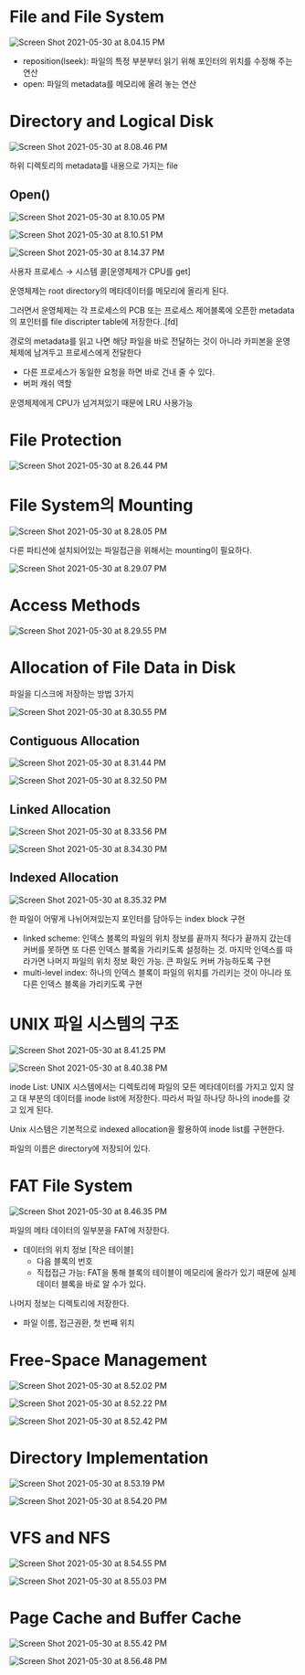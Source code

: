 # File and File System

![Screen Shot 2021-05-30 at 8.04.15 PM](https://raw.githubusercontent.com/inwoodev/uploadedImages/uploadedFiles/20210530200425.png)

- reposition(lseek): 파일의 특정 부분부터 읽기 위해 포인터의 위치를 수정해 주는 연산
- open: 파일의 metadata를 메모리에 올려 놓는 연산



# Directory and Logical Disk

![Screen Shot 2021-05-30 at 8.08.46 PM](https://raw.githubusercontent.com/inwoodev/uploadedImages/uploadedFiles/20210530200850.png)

하위 디렉토리의 metadata를 내용으로 가지는 file

## Open()

![Screen Shot 2021-05-30 at 8.10.05 PM](https://raw.githubusercontent.com/inwoodev/uploadedImages/uploadedFiles/20210530201014.png)

![Screen Shot 2021-05-30 at 8.10.51 PM](https://raw.githubusercontent.com/inwoodev/uploadedImages/uploadedFiles/20210530201056.png)

![Screen Shot 2021-05-30 at 8.14.37 PM](https://raw.githubusercontent.com/inwoodev/uploadedImages/uploadedFiles/20210530201455.png)

사용자 프로세스 → 시스템 콜[운영체제가 CPU를 get]

운영체제는 root directory의 메타데이터를 메모리에 올리게 된다.

그러면서 운영체제는 각 프로세스의 PCB 또는 프로세스 제어블록에 오픈한 metadata의 포인터를 file discripter table에 저장한다..[fd]

경로의 metadata를 읽고 나면 해당 파일을 바로 전달하는 것이 아니라 카피본을 운영체제에 남겨두고 프로세스에게 전달한다

- 다른 프로세스가 동일한 요청을 하면 바로 건내 줄 수 있다.
- 버퍼 캐쉬 역할

운영체제에게 CPU가 넘겨져있기 때문에 LRU 사용가능



# File Protection

![Screen Shot 2021-05-30 at 8.26.44 PM](https://raw.githubusercontent.com/inwoodev/uploadedImages/uploadedFiles/20210530202649.png)



# File System의 Mounting

![Screen Shot 2021-05-30 at 8.28.05 PM](https://raw.githubusercontent.com/inwoodev/uploadedImages/uploadedFiles/20210530202815.png)

다른 파티션에 설치되어있는 파일접근을 위해서는 mounting이 필요하다.

![Screen Shot 2021-05-30 at 8.29.07 PM](https://raw.githubusercontent.com/inwoodev/uploadedImages/uploadedFiles/20210530202911.png)



# Access Methods

![Screen Shot 2021-05-30 at 8.29.55 PM](https://raw.githubusercontent.com/inwoodev/uploadedImages/uploadedFiles/20210530202959.png)

# Allocation of File Data in Disk

파일을 디스크에 저장하는 방법 3가지

![Screen Shot 2021-05-30 at 8.30.55 PM](https://raw.githubusercontent.com/inwoodev/uploadedImages/uploadedFiles/20210530203059.png)

## Contiguous Allocation

![Screen Shot 2021-05-30 at 8.31.44 PM](https://raw.githubusercontent.com/inwoodev/uploadedImages/uploadedFiles/20210530203149.png)

![Screen Shot 2021-05-30 at 8.32.50 PM](https://raw.githubusercontent.com/inwoodev/uploadedImages/uploadedFiles/20210530203256.png)



## Linked Allocation

![Screen Shot 2021-05-30 at 8.33.56 PM](https://raw.githubusercontent.com/inwoodev/uploadedImages/uploadedFiles/20210530203359.png)

![Screen Shot 2021-05-30 at 8.34.30 PM](https://raw.githubusercontent.com/inwoodev/uploadedImages/uploadedFiles/20210530203435.png)



## Indexed Allocation

![Screen Shot 2021-05-30 at 8.35.32 PM](https://raw.githubusercontent.com/inwoodev/uploadedImages/uploadedFiles/20210530203535.png)

한 파일이 어떻게 나뉘어져있는지 포인터를 담아두는 index block 구현

- linked scheme: 인덱스 블록의 파일의 위치 정보를 끝까지 적다가 끝까지 갔는데 커버를 못하면 또 다른 인덱스 블록을 가리키도록 설정하는 것. 마지막 인덱스를 따라가면 나머지 파일의 위치 정보 확인 가능. 큰 파일도 커버 가능하도록 구현
- multi-level index: 하나의 인덱스 블록이 파일의 위치를 가리키는 것이 아니라 또 다른 인덱스 블록을 가리키도록 구현



# UNIX 파일 시스템의 구조

![Screen Shot 2021-05-30 at 8.41.25 PM](https://raw.githubusercontent.com/inwoodev/uploadedImages/uploadedFiles/20210530204129.png)

![Screen Shot 2021-05-30 at 8.40.38 PM](https://raw.githubusercontent.com/inwoodev/uploadedImages/uploadedFiles/20210530204041.png)

 inode List: UNIX 시스템에서는 디렉토리에 파일의 모든 메타데이터를 가지고 있지 않고 대 부분의 데이터를 inode list에 저장한다. 따라서 파일 하나당 하나의 inode를 갖고 있게 된다.

Unix 시스템은 기본적으로 indexed allocation을 활용하여 inode list를 구현한다.

파일의 이름은 directory에 저장되어 있다.



# FAT File System

![Screen Shot 2021-05-30 at 8.46.35 PM](https://raw.githubusercontent.com/inwoodev/uploadedImages/uploadedFiles/20210530204638.png)

파일의 메타 데이터의 일부분을 FAT에 저장한다.

- 데이터의 위치 정보 [작은 테이블]
  - 다음 블록의 번호
  - 직접접근 가능: FAT을 통해 블록의 테이블이 메모리에 올라가 있기 때문에 실제 데이터 블록을 바로 알 수가 있다.

나머지 정보는 디렉토리에 저장한다.

- 파일 이름, 접근권환, 첫 번째 위치



# Free-Space Management

![Screen Shot 2021-05-30 at 8.52.02 PM](https://raw.githubusercontent.com/inwoodev/uploadedImages/uploadedFiles/20210530205205.png)

![Screen Shot 2021-05-30 at 8.52.22 PM](https://raw.githubusercontent.com/inwoodev/uploadedImages/uploadedFiles/20210530205228.png)

![Screen Shot 2021-05-30 at 8.52.42 PM](https://raw.githubusercontent.com/inwoodev/uploadedImages/uploadedFiles/20210530205246.png)



# Directory Implementation

![Screen Shot 2021-05-30 at 8.53.19 PM](https://raw.githubusercontent.com/inwoodev/uploadedImages/uploadedFiles/20210530205326.png)

![Screen Shot 2021-05-30 at 8.54.20 PM](https://raw.githubusercontent.com/inwoodev/uploadedImages/uploadedFiles/20210530205425.png)



# VFS and NFS

![Screen Shot 2021-05-30 at 8.54.55 PM](https://raw.githubusercontent.com/inwoodev/uploadedImages/uploadedFiles/20210530205458.png)

![Screen Shot 2021-05-30 at 8.55.03 PM](https://raw.githubusercontent.com/inwoodev/uploadedImages/uploadedFiles/20210530205508.png)



# Page Cache and Buffer Cache

![Screen Shot 2021-05-30 at 8.55.42 PM](https://raw.githubusercontent.com/inwoodev/uploadedImages/uploadedFiles/20210530205549.png)

![Screen Shot 2021-05-30 at 8.56.48 PM](https://raw.githubusercontent.com/inwoodev/uploadedImages/uploadedFiles/20210530205653.png)